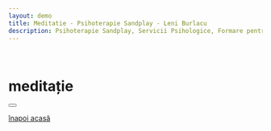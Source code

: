 ```yaml
---
layout: demo
title: Meditatie - Psihoterapie Sandplay - Leni Burlacu
description: Psihoterapie Sandplay, Servicii Psihologice, Formare pentru Pshologi
---
```

<div id='hypno'>
  <audio id="audio" autoplay loop src="/assets/files/meditatie.mp3" type="audio/mp3">
  </audio>

  <div class="hypno">
  <p>&nbsp;</p>
  </div>

  <div class="container text-center">
    <h1 class="sunset-text">meditație</h1>
    <button id='play' onclick="playAudio()"><i class="fa fa-play"></i></button>
    <p><a href="/">înapoi acasă</a></p>
  </div>

</div>
